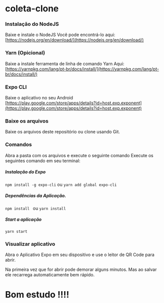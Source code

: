 # coleta-clone


### Instalação do NodeJS
Baixe e instale o NodeJS 
Você pode encontrá-lo aqui: [https://nodejs.org/en/download/](https://nodejs.org/en/download/)

### Yarn (Opicional)
Baixe a instale ferramenta de linha de comando Yarn
Aqui: [https://yarnpkg.com/lang/pt-br/docs/install/](https://yarnpkg.com/lang/pt-br/docs/install/)

### Expo CLI
Baixe o aplicativo no seu Android
[https://play.google.com/store/apps/details?id=host.exp.exponent](https://play.google.com/store/apps/details?id=host.exp.exponent)

### Baixe os arquivos
Baixe os arquivos deste repositório ou clone usando Git.


### Comandos
Abra a pasta com os arquivos e execute o seguinte comando
Execute os seguintes comando em seu terminal:

##### Instalação do Expo

`npm install -g expo-cli`
ou
`yarn add global expo-cli`

##### Dependências da Aplicação.
`npm install `
	ou 
`yarn install`

##### Start a aplicação
`yarn start`


### Visualizar aplicativo
Abra o Aplicativo Expo em seu dispositivo e use o leitor de QR Code para abrir.

Na primeira vez que for abrir pode demorar alguns minutos.
Mas ao salvar ele recarrega automaticamente bem rápido.


# Bom estudo !!!!
